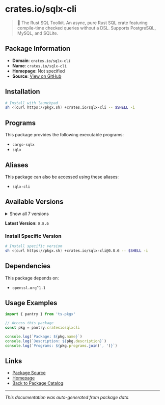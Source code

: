 # crates.io/sqlx-cli

> 🧰 The Rust SQL Toolkit. An async, pure Rust SQL crate featuring compile-time checked queries without a DSL. Supports PostgreSQL, MySQL, and SQLite.

## Package Information

- **Domain**: `crates.io/sqlx-cli`
- **Name**: `crates.io/sqlx-cli`
- **Homepage**: Not specified
- **Source**: [View on GitHub](https://github.com/pkgxdev/pantry/tree/main/projects/crates.io/sqlx-cli/package.yml)

## Installation

```bash
# Install with launchpad
sh <(curl https://pkgx.sh) +crates.io/sqlx-cli -- $SHELL -i
```

## Programs

This package provides the following executable programs:

- `cargo-sqlx`
- `sqlx`

## Aliases

This package can also be accessed using these aliases:

- `sqlx-cli`

## Available Versions

<details>
<summary>Show all 7 versions</summary>

- `0.8.6`, `0.8.5`, `0.8.3`, `0.8.2`, `0.8.1`
- `0.8.0`, `0.7.4`

</details>

**Latest Version**: `0.8.6`

### Install Specific Version

```bash
# Install specific version
sh <(curl https://pkgx.sh) +crates.io/sqlx-cli@0.8.6 -- $SHELL -i
```

## Dependencies

This package depends on:

- `openssl.org^1.1`

## Usage Examples

```typescript
import { pantry } from 'ts-pkgx'

// Access this package
const pkg = pantry.cratesiosqlxcli

console.log(`Package: ${pkg.name}`)
console.log(`Description: ${pkg.description}`)
console.log(`Programs: ${pkg.programs.join(', ')}`)
```

## Links

- [Package Source](https://github.com/pkgxdev/pantry/tree/main/projects/crates.io/sqlx-cli/package.yml)
- [Homepage](#)
- [Back to Package Catalog](../package-catalog.md)

---

*This documentation was auto-generated from package data.*
